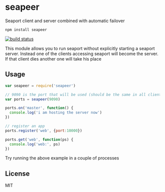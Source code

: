 # seapeer

Seaport client and server combined with automatic failover

```
npm install seapeer
```

[![build status](http://img.shields.io/travis/e-conomic/seapeer.svg?style=flat)](http://travis-ci.org/e-conomic/seapeer)

This module allows you to run seaport without explicitly starting a seaport server.
Instead one of the clients accessing seaport will become the server. If that client dies
another one will take his place

## Usage

``` js
var seapeer = require('seapeer')

// 9090 is the port that will be used (should be the same in all clients)
var ports = seapeer(9090)

ports.on('master', function() {
  console.log('i am hosting the server now')
})

// register an app
ports.register('web', {port:10000})

ports.get('web', function(ps) {
  console.log('web:', ps)
})
```

Try running the above example in a couple of processes

## License

MIT
